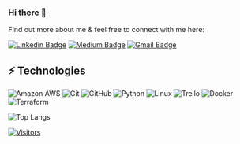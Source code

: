 ### Hi there 👋

Find out more about me & feel free to connect with me here:

[![Linkedin Badge](https://img.shields.io/badge/-Daniel%20Macias-blue?style=flat-square&logo=Linkedin&logoColor=white&link=https://www.linkedin.com/in/daniel-macias-a31841b9/)](https://www.linkedin.com/in/daniel-macias-a31841b9/)
[![Medium Badge](https://img.shields.io/badge/Daniel%20Macias-12100E?style=flat-square&logo=medium&logoColor=white&link=https://medium.com/@maciasrcdaniel)](https://medium.com/@maciasrcdaniel)
[![Gmail Badge](https://img.shields.io/badge/-maciasrcdaniel@gmail.com-c14438?style=flat-square&logo=Gmail&logoColor=white&link=mailto:maciasrcdaniel@gmail.com)](mailto:maciasrcdaniel@gmail.com)

## ⚡ Technologies

![Amazon AWS](https://img.shields.io/badge/Amazon%20AWS-232F3E?style=flat-square&logo=amazon-aws)
![Git](https://img.shields.io/badge/-Git-black?style=flat-square&logo=git)
![GitHub](https://img.shields.io/badge/-GitHub-181717?style=flat-square&logo=github)
![Python](https://img.shields.io/badge/-Python-black?style=flat-square&logo=Python)
![Linux](https://img.shields.io/badge/Linux-FCC624?style=flat-square&logo=linux&logoColor=black)
![Trello](https://img.shields.io/badge/Trello-%23026AA7.svg?style=flat-square&logo=Trello&logoColor=white)
![Docker](https://img.shields.io/badge/docker-%230db7ed.svg?style=for-the-badge&logo=docker&logoColor=white)
![Terraform](https://img.shields.io/badge/terraform-%235835CC.svg?style=for-the-badge&logo=terraform&logoColor=white)

![Top Langs](https://github-readme-stats.vercel.app/api/top-langs/?username=maciasrcdaniel&hide=TeX&layout=compact)


[![Visitors](https://api.visitorbadge.io/api/visitors?path=maciasrcdaniel%2Fmaciasrcdaniel&label=VISITORS&countColor=%23263759)](https://visitorbadge.io/status?path=maciasrcdaniel%2Fmaciasrcdaniel)

